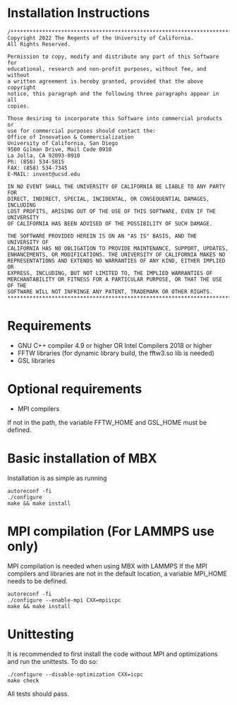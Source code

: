 # Installation Instructions
```
/******************************************************************************
Copyright 2022 The Regents of the University of California.
All Rights Reserved.

Permission to copy, modify and distribute any part of this Software for
educational, research and non-profit purposes, without fee, and without
a written agreement is hereby granted, provided that the above copyright
notice, this paragraph and the following three paragraphs appear in all
copies.

Those desiring to incorporate this Software into commercial products or
use for commercial purposes should contact the:
Office of Innovation & Commercialization
University of California, San Diego
9500 Gilman Drive, Mail Code 0910
La Jolla, CA 92093-0910
Ph: (858) 534-5815
FAX: (858) 534-7345
E-MAIL: invent@ucsd.edu

IN NO EVENT SHALL THE UNIVERSITY OF CALIFORNIA BE LIABLE TO ANY PARTY FOR
DIRECT, INDIRECT, SPECIAL, INCIDENTAL, OR CONSEQUENTIAL DAMAGES, INCLUDING
LOST PROFITS, ARISING OUT OF THE USE OF THIS SOFTWARE, EVEN IF THE UNIVERSITY
OF CALIFORNIA HAS BEEN ADVISED OF THE POSSIBILITY OF SUCH DAMAGE.

THE SOFTWARE PROVIDED HEREIN IS ON AN "AS IS" BASIS, AND THE UNIVERSITY OF
CALIFORNIA HAS NO OBLIGATION TO PROVIDE MAINTENANCE, SUPPORT, UPDATES,
ENHANCEMENTS, OR MODIFICATIONS. THE UNIVERSITY OF CALIFORNIA MAKES NO
REPRESENTATIONS AND EXTENDS NO WARRANTIES OF ANY KIND, EITHER IMPLIED OR
EXPRESS, INCLUDING, BUT NOT LIMITED TO, THE IMPLIED WARRANTIES OF
MERCHANTABILITY OR FITNESS FOR A PARTICULAR PURPOSE, OR THAT THE USE OF THE
SOFTWARE WILL NOT INFRINGE ANY PATENT, TRADEMARK OR OTHER RIGHTS.
******************************************************************************/
```
# Requirements
- GNU C++ compiler 4.9 or higher OR Intel Compilers 2018 or higher
- FFTW libraries (for dynamic library build, the fftw3.so lib is needed)
- GSL libraries

# Optional requirements
- MPI compilers

If not in the path, the variable FFTW_HOME and GSL_HOME must be defined.

# Basic installation of MBX
Installation is as simple as running

```
autoreconf -fi
./configure
make && make install
```

# MPI compilation (For LAMMPS use only)
MPI compilation is needed when using MBX with LAMMPS
If the MPI compilers and libraries are not in the default location,
a variable MPI_HOME needs to be defined.

```
autoreconf -fi
./configure --enable-mpi CXX=mpiicpc
make && make install
```

# Unittesting
It is recommended to first install the code without MPI and optimizations and run 
the unittests. To do so:
```
./configure --disable-optimization CXX=icpc
make check
```
All tests should pass.
